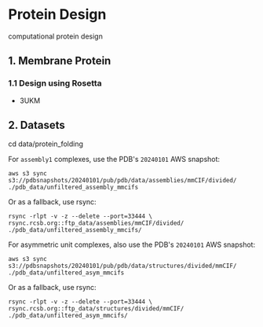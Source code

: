 # Protein Design
computational protein design

## 1. Membrane Protein
### 1.1 Design using Rosetta
 - 3UKM


## 2. Datasets
cd data/protein_folding

For `assembly1` complexes, use the PDB's `20240101` AWS snapshot:
```
aws s3 sync s3://pdbsnapshots/20240101/pub/pdb/data/assemblies/mmCIF/divided/ ./pdb_data/unfiltered_assembly_mmcifs
```
Or as a fallback, use rsync:
```
rsync -rlpt -v -z --delete --port=33444 \
rsync.rcsb.org::ftp_data/assemblies/mmCIF/divided/ ./pdb_data/unfiltered_assembly_mmcifs/
```
For asymmetric unit complexes, also use the PDB's `20240101` AWS snapshot:
```
aws s3 sync s3://pdbsnapshots/20240101/pub/pdb/data/structures/divided/mmCIF/ ./pdb_data/unfiltered_asym_mmcifs
```
Or as a fallback, use rsync:
```
rsync -rlpt -v -z --delete --port=33444 \
rsync.rcsb.org::ftp_data/structures/divided/mmCIF/ ./pdb_data/unfiltered_asym_mmcifs/
```
